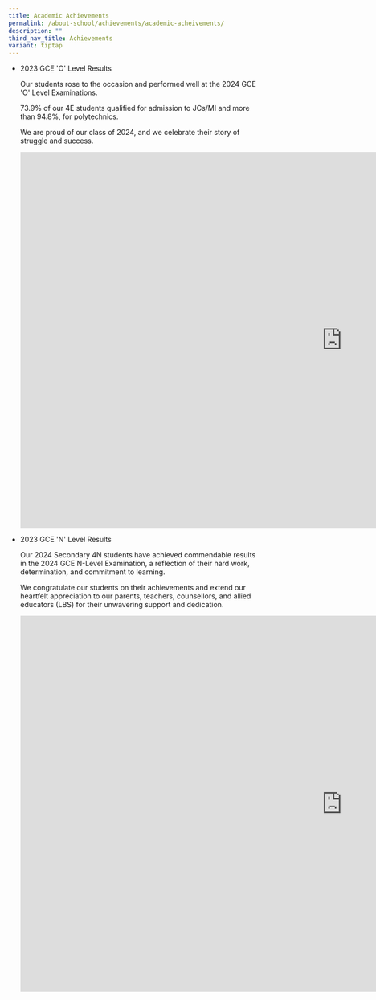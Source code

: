 ```yaml
---
title: Academic Achievements
permalink: /about-school/achievements/academic-acheivements/
description: ""
third_nav_title: Achievements
variant: tiptap
---
```

<ul>
<li>
<p>2023 GCE 'O' Level Results</p>
<p>Our students rose to the occasion and performed well at the 2024 GCE 'O'
Level Examinations.</p>
<p>73.9% of our 4E students qualified for admission to JCs/MI and more than
94.8%, for polytechnics.</p>
<p>We are proud of our class of 2024, and we celebrate their story of struggle
and success.</p>
<div class="iframe-wrapper">
<iframe height="749" width="1280" allowfullscreen="true" frameborder="0" src="https://docs.google.com/presentation/d/e/2PACX-1vQzQc5xjUw7ElUKis9ZkwKvboBYfkPRuoTUCc5x1JLDUmQbCvxVHfcijH7a-OHhsA/pubembed?start=false&amp;loop=false&amp;delayms=3000"></iframe>
</div>
</li>
<li>
<p>2023 GCE 'N' Level Results</p>
<p>Our 2024 Secondary 4N students have achieved commendable results in the
2024 GCE N-Level Examination, a reflection of their hard work, determination,
and commitment to learning.</p>
<p>We congratulate our students on their achievements and extend our heartfelt
appreciation to our parents, teachers, counsellors, and allied educators
(LBS) for their unwavering support and dedication.</p>
<div class="iframe-wrapper">
<iframe height="749" width="1280" allowfullscreen="true" frameborder="0" src="https://docs.google.com/presentation/d/e/2PACX-1vT92uM5jWbaLtcZjz6znvkeqg-NmLRR7Jv5u5-2lQVQRscL68QFNe8bb5iDE1_NrA/pubembed?start=false&amp;loop=false&amp;delayms=3000"></iframe>
</div>
</li>
</ul>
<p></p>